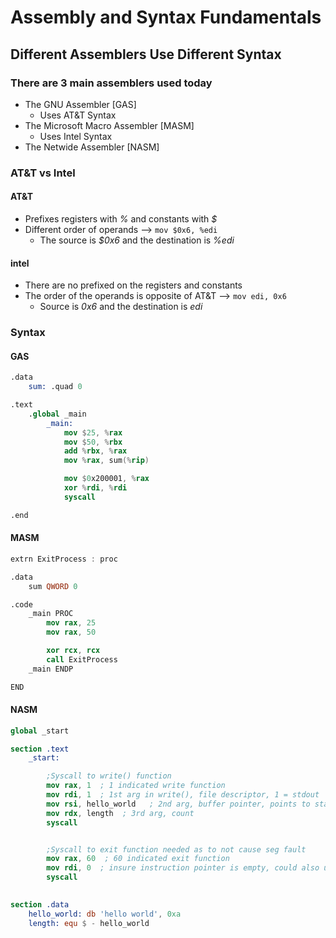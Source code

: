 # Assembly and Syntax Fundamentals

## Different Assemblers Use Different Syntax
### **There are 3 main assemblers used today**
- The GNU Assembler [GAS]
	- Uses AT&T Syntax
- The Microsoft Macro Assembler [MASM]
	- Uses Intel Syntax
- The Netwide Assembler [NASM]


### **AT&T vs Intel**

#### AT&T
- Prefixes registers with *%* and constants with *$*
- Different order of operands --> `mov $0x6, %edi`
	- The source is *$0x6* and the destination is *%edi*

#### intel
- There are no prefixed on the registers and constants 
- The order of the operands is opposite of AT&T --> `mov edi, 0x6`
	- Source is *0x6* and the destination is *edi* 

### **Syntax**
#### GAS
``` nasm
.data
	sum: .quad 0

.text
	.global _main
		_main:
			mov $25, %rax
			mov $50, %rbx
			add %rbx, %rax
			mov %rax, sum(%rip)

			mov $0x200001, %rax
			xor %rdi, %rdi
			syscall

.end
```

#### MASM
``` nasm
extrn ExitProcess : proc

.data
	sum QWORD 0

.code
	_main PROC
		mov rax, 25
		mov rax, 50

		xor rcx, rcx
		call ExitProcess
	_main ENDP

END
```

#### NASM

```nasm
global _start

section .text
	_start:

		;Syscall to write() function
		mov rax, 1  ; 1 indicated write function
		mov rdi, 1  ; 1st arg in write(), file descriptor, 1 = stdout
		mov rsi, hello_world   ; 2nd arg, buffer pointer, points to start address of hello_world
		mov rdx, length  ; 3rd arg, count
		syscall


		;Syscall to exit function needed as to not cause seg fault
		mov rax, 60  ; 60 indicated exit function 
		mov rdi, 0  ; insure instruction pointer is empty, could also use xor rdi, rdi
		syscall
		

section .data
	hello_world: db 'hello world', 0xa
	length: equ $ - hello_world
```

